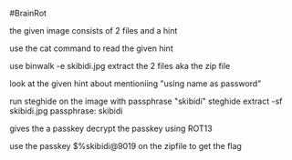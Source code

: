 #BrainRot

the given image consists of 2 files and a hint

use the cat command to read the given hint

use binwalk -e skibidi.jpg
extract the 2 files aka the zip file

look at the given hint about mentioniing "using name as password"

run steghide on the image with passphrase "skibidi"
steghide extract -sf skibidi.jpg
passphrase: skibidi

gives the a passkey
decrypt the passkey using ROT13

use the passkey $%skibidi@9019 on the zipfile to get the flag
